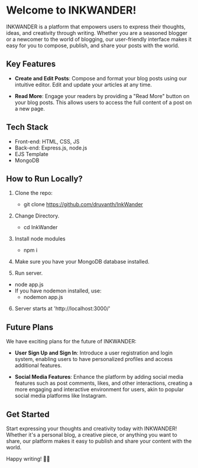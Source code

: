 # Welcome to INKWANDER!

INKWANDER is a platform that empowers users to express their thoughts, ideas, and creativity through writing. Whether you are a seasoned blogger or a newcomer to the world of blogging, our user-friendly interface makes it easy for you to compose, publish, and share your posts with the world.

## Key Features

- **Create and Edit Posts**: Compose and format your blog posts using our intuitive editor. Edit and update your articles at any time.

- **Read More**: Engage your readers by providing a "Read More" button on your blog posts. This allows users to access the full content of a post on a new page.

## Tech Stack

- Front-end: HTML, CSS, JS
- Back-end: Express.js, node.js
- EJS Template
- MongoDB

## How to Run Locally?

1. Clone the repo:
   * git clone https://github.com/druvanth/InkWander

2. Change Directory.
   * cd InkWander

3. Install node modules
   * npm i

4. Make sure you have your MongoDB database installed.

5. Run server.
* node app.js
* If you have nodemon installed, use:
  - nodemon app.js


6. Server starts at 'http://localhost:3000/'

## Future Plans

We have exciting plans for the future of INKWANDER:

- **User Sign Up and Sign In**: Introduce a user registration and login system, enabling users to have personalized profiles and access additional features.

- **Social Media Features**: Enhance the platform by adding social media features such as post comments, likes, and other interactions, creating a more engaging and interactive environment for users, akin to popular social media platforms like Instagram.

## Get Started

Start expressing your thoughts and creativity today with INKWANDER! Whether it's a personal blog, a creative piece, or anything you want to share, our platform makes it easy to publish and share your content with the world.

Happy writing! 📝🌟


